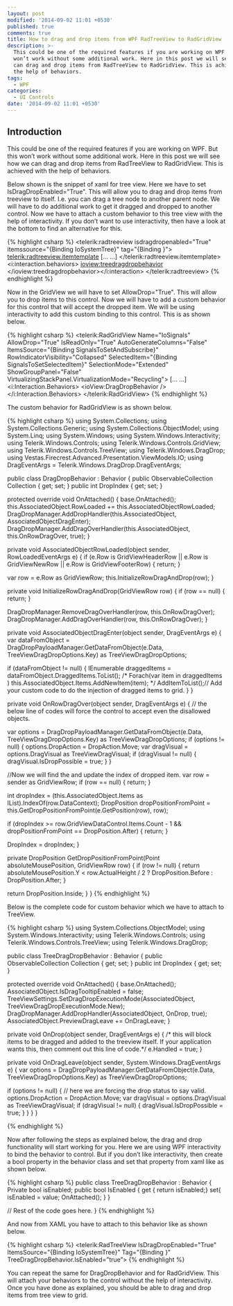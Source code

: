 ```yaml
---
layout: post
modified: '2014-09-02 11:01 +0530'
published: true
comments: true
title: How to drag and drop items from WPF RadTreeView to RadGridView
description: >-
  This could be one of the required features if you are working on WPF. But this
  won’t work without some additional work. Here in this post we will see how we
  can drag and drop items from RadTreeView to RadGridView. This is achieved with
  the help of behaviors.
tags:
  - WPF
categories:
  - UI Controls
date: '2014-09-02 11:01 +0530'
---
```

## Introduction

  This could be one of the required features if you are working on WPF. But this won’t work without some additional work. Here in this post we will see how we can drag and drop items from RadTreeView to RadGridView. This is achieved with the help of behaviors.

Below shown is the snippet of xaml for tree view. Here we have to set IsDragDropEnabled="True". This will allow you to drag and drop items from treeview to itself. I.e. you can drag a tree node to another parent node. We will have to do additional work to get it dragged and dropped to another control. Now we have to attach a custom behavior to this tree view with the help of interactivity. If you don’t want to use interactivity, then have a look at the bottom to find an alternative for this.

{% highlight csharp %}
<telerik:radtreeview isdragdropenabled="True" itemssource="{Binding IoSystemTree}" tag="{Binding }">
  <telerik:radtreeview.itemtemplate>
   [… …]
  </telerik:radtreeview.itemtemplate>
        <i:interaction.behaviors>
        <ioview:treedragdropbehavior>
        </ioview:treedragdropbehavior></i:interaction>
</telerik:radtreeview>
{% endhighlight %}

Now in the GridView we will have to set AllowDrop="True". This will allow you to drop items to this control. Now we will have to add a custom behavior for this control that will accept the dropped item. We will be using interactivity to add this custom binding to this control. This is as shown below.

{% highlight csharp %}
<telerik:RadGridView Name="IoSignals" 
AllowDrop="True" 
IsReadOnly="True" 
AutoGenerateColumns="False" 
ItemsSource="{Binding SignalsToSetAndSubscribe}" 
RowIndicatorVisibility="Collapsed" 
SelectedItem="{Binding SignalsToSetSelectedItem}" 
SelectionMode="Extended" 
ShowGroupPanel="False" 
VirtualizingStackPanel.VirtualizationMode="Recycling">
[… …]
 <i:Interaction.Behaviors>
 <ioView:DragDropBehavior />
 </i:Interaction.Behaviors>
</telerik:RadGridView>
{% endhighlight %}

The custom behavior for RadGridView is as shown below.

{% highlight csharp %}
using System.Collections;
    using System.Collections.Generic;
    using System.Collections.ObjectModel;
    using System.Linq;
    using System.Windows;
    using System.Windows.Interactivity;
    using Telerik.Windows.Controls;
    using Telerik.Windows.Controls.GridView;
    using Telerik.Windows.Controls.TreeView;
    using Telerik.Windows.DragDrop;
    using Vestas.Firecrest.Advanced.Presentation.ViewModels.IO;
   using DragEventArgs = Telerik.Windows.DragDrop.DragEventArgs;

  public class DragDropBehavior : Behavior<RadGridView> {
        public ObservableCollection<object> Collection { get; set; }
        public int DropIndex { get; set; }

   protected override void OnAttached()  {
            base.OnAttached();
            this.AssociatedObject.RowLoaded += this.AssociatedObjectRowLoaded;
            DragDropManager.AddDropHandler(this.AssociatedObject, AssociatedObjectDragEnter);
            DragDropManager.AddDragOverHandler(this.AssociatedObject, this.OnRowDragOver, true);
        }       

   private void AssociatedObjectRowLoaded(object sender, RowLoadedEventArgs e) {
            if (e.Row is GridViewHeaderRow || e.Row is GridViewNewRow || e.Row is GridViewFooterRow) {
                return;
            }

   var row = e.Row as GridViewRow;
         this.InitializeRowDragAndDrop(row);
        }

   private void InitializeRowDragAndDrop(GridViewRow row) {
            if (row == null) {
                return;
            }

   DragDropManager.RemoveDragOverHandler(row, this.OnRowDragOver);
   DragDropManager.AddDragOverHandler(row, this.OnRowDragOver);
        }

  private void AssociatedObjectDragEnter(object sender, DragEventArgs e) {
            var dataFromObject = DragDropPayloadManager.GetDataFromObject(e.Data, TreeViewDragDropOptions.Key) as TreeViewDragDropOptions;

   if (dataFromObject != null) {
                IEnumerable<object> draggedItems = dataFromObject.DraggedItems.ToList();
/*
Forach(var item in draggedItems )
this.AssociatedObject.Items.AddNewItem(item);
*/
AddItemToList();// Add your custom code to do the injection of dragged items to grid.
            }
        }

private void OnRowDragOver(object sender, DragEventArgs e) {
// the below line of codes will force the control to accept even the disallowed objects.

var options = DragDropPayloadManager.GetDataFromObject(e.Data, TreeViewDragDropOptions.Key) as TreeViewDragDropOptions;
       if (options != null)
         {
             options.DropAction = DropAction.Move;
             var dragVisual = options.DragVisual as TreeViewDragVisual;
             if (dragVisual != null) {
                 dragVisual.IsDropPossible = true;
             }
            }

//Now we will find the and update the index of dropped item.
            var row = sender as GridViewRow;
            if (row == null) {
                return;
            }

int dropIndex = (this.AssociatedObject.Items as IList).IndexOf(row.DataContext);
DropPosition dropPositionFromPoint = this.GetDropPositionFromPoint(e.GetPosition(row), row);

if (dropIndex >= row.GridViewDataControl.Items.Count - 1 &&
          dropPositionFromPoint == DropPosition.After) {
                return;
            }
            
   DropIndex = dropIndex;
    }

  private DropPosition GetDropPositionFromPoint(Point absoluteMousePosition, GridViewRow row)
     {
        if (row != null)
         {
         return absoluteMousePosition.Y < row.ActualHeight / 2 ? DropPosition.Before : DropPosition.After;
         }

return DropPosition.Inside;
      }
    }
{% endhighlight %}

Below is the complete code for custom behavior which we have to attach to TreeView.

{% highlight csharp %}
using System.Collections.ObjectModel;
    using System.Windows.Interactivity;
    using Telerik.Windows.Controls;
    using Telerik.Windows.Controls.TreeView;
    using Telerik.Windows.DragDrop;

   public class TreeDragDropBehavior : Behavior<RadTreeView> {
        public ObservableCollection<object> Collection { get; set; } 
        public int DropIndex { get; set; }

   protected override void OnAttached() {
            base.OnAttached();
            AssociatedObject.IsDragTooltipEnabled = false;
            TreeViewSettings.SetDragDropExecutionMode(AssociatedObject, TreeViewDragDropExecutionMode.New);
            DragDropManager.AddDropHandler(AssociatedObject, OnDrop, true);
            AssociatedObject.PreviewDragLeave += OnDragLeave;
        }

   private void OnDrop(object sender, DragEventArgs e) {
/* this will block items to be dragged and added to the treeview itself. If your application wants this, then comment out this line of code.*/
            e.Handled = true;
        }

   private void OnDragLeave(object sender, System.Windows.DragEventArgs e) {
            var options = DragDropPayloadManager.GetDataFromObject(e.Data, TreeViewDragDropOptions.Key) as TreeViewDragDropOptions;

   if (options != null) {
// here we are forcing the drop status to say valid.
                options.DropAction = DropAction.Move;
                var dragVisual = options.DragVisual as TreeViewDragVisual;
                if (dragVisual != null)
                {
                    dragVisual.IsDropPossible = true;
                }
            }
        }
    }
    
{% endhighlight %}

Now after following the steps as explained below, the drag and drop functionality will start working for you. Here we are using WPF interactivity to bind the behavior to control. But if you don’t like interactivity, then create a bool property in the behavior class and set that property from xaml like as shown below.

{% highlight csharp %}
public class TreeDragDropBehavior : Behavior<RadTreeView>
    {
Private bool isEnabled;
public bool IsEnabled
{
 get { return isEnabled;}
 set{ isEnabled = value;
 OnAttached();
 }
}

// Rest of the code goes here.
}
{% endhighlight %}

And now from XAML you have to attach to this behavior like as shown below.

{% highlight csharp %}
<telerik:RadTreeView IsDragDropEnabled="True" ItemsSource="{Binding IoSystemTree}" Tag="{Binding }" TreeDragDropBehavior.IsEnabled=”true”>
{% endhighlight %}

You can repeat the same for DragDropBehavior and for RadGridView. This will attach your behaviors to the control without the help of interactivity. Once you have done as explained, you should be able to drag and drop items from tree view to grid.
